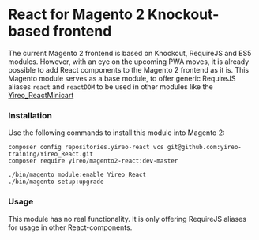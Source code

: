 # React for Magento 2 Knockout-based frontend
The current Magento 2 frontend is based on Knockout, RequireJS and ES5 modules. However, with an eye on the upcoming PWA moves, it is already possible to add React components to the Magento 2 frontend as it is. This Magento module serves as a base module, to offer generic RequireJS aliases `react` and `reactDOM` to be used in other modules like the [Yireo_ReactMinicart](https://github.com/yireo-training/Yireo_ReactMinicart)

### Installation
Use the following commands to install this module into Magento 2:

    composer config repositories.yireo-react vcs git@github.com:yireo-training/Yireo_React.git
    composer require yireo/magento2-react:dev-master
    
    ./bin/magento module:enable Yireo_React
    ./bin/magento setup:upgrade

### Usage
This module has no real functionality. It is only offering RequireJS aliases for usage in other React-components.
